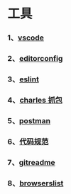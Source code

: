 # 工具

### 1、[vscode](./vscode)

### 2、[editorconfig](./editorconfig)

### 3、[eslint](./eslint)

### 4、[charles 抓包](./charles)

### 5、[postman](./postman)

### 6、[代码规范](./代码规范)

### 7、[gitreadme](./gitreadme)

### 8、[browserslist](./browserslist)
